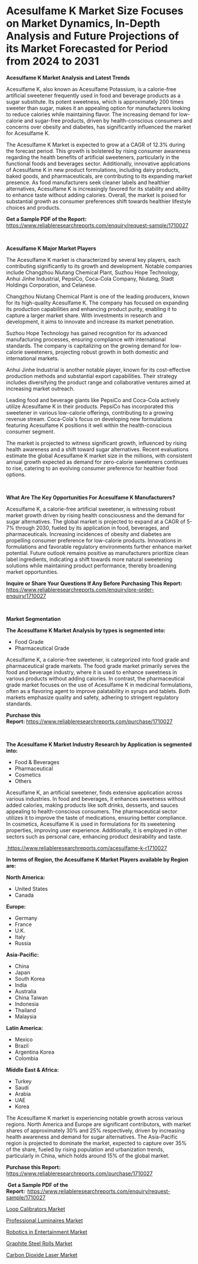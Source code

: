 <p><h1>Acesulfame K Market Size Focuses on Market Dynamics, In-Depth Analysis and Future Projections of its Market Forecasted for Period from 2024 to 2031</h1></p><p><strong>Acesulfame K Market Analysis and Latest Trends</strong></p>
<p><p>Acesulfame K, also known as Acesulfame Potassium, is a calorie-free artificial sweetener frequently used in food and beverage products as a sugar substitute. Its potent sweetness, which is approximately 200 times sweeter than sugar, makes it an appealing option for manufacturers looking to reduce calories while maintaining flavor. The increasing demand for low-calorie and sugar-free products, driven by health-conscious consumers and concerns over obesity and diabetes, has significantly influenced the market for Acesulfame K.</p><p>The Acesulfame K Market is expected to grow at a CAGR of 12.3% during the forecast period. This growth is bolstered by rising consumer awareness regarding the health benefits of artificial sweeteners, particularly in the functional foods and beverages sector. Additionally, innovative applications of Acesulfame K in new product formulations, including dairy products, baked goods, and pharmaceuticals, are contributing to its expanding market presence. As food manufacturers seek cleaner labels and healthier alternatives, Acesulfame K is increasingly favored for its stability and ability to enhance taste without adding calories. Overall, the market is poised for substantial growth as consumer preferences shift towards healthier lifestyle choices and products.</p></p>
<p><strong>Get a Sample PDF of the Report:&nbsp;</strong> <a href="https://www.reliableresearchreports.com/enquiry/request-sample/1710027?utm_campaign=1563&utm_medium=2&utm_source=Github&utm_content=ia&utm_term=22102024&utm_id=acesulfame-k">https://www.reliableresearchreports.com/enquiry/request-sample/1710027</a></p>
<p>&nbsp;</p>
<p><strong>Acesulfame K Major Market Players</strong></p>
<p><p>The Acesulfame K market is characterized by several key players, each contributing significantly to its growth and development. Notable companies include Changzhou Niutang Chemical Plant, Suzhou Hope Technology, Anhui Jinhe Industrial, PepsiCo, Coca-Cola Company, Niutang, Stadt Holdings Corporation, and Celanese.</p><p>Changzhou Niutang Chemical Plant is one of the leading producers, known for its high-quality Acesulfame K. The company has focused on expanding its production capabilities and enhancing product purity, enabling it to capture a larger market share. With investments in research and development, it aims to innovate and increase its market penetration.</p><p>Suzhou Hope Technology has gained recognition for its advanced manufacturing processes, ensuring compliance with international standards. The company is capitalizing on the growing demand for low-calorie sweeteners, projecting robust growth in both domestic and international markets.</p><p>Anhui Jinhe Industrial is another notable player, known for its cost-effective production methods and substantial export capabilities. Their strategy includes diversifying the product range and collaborative ventures aimed at increasing market outreach.</p><p>Leading food and beverage giants like PepsiCo and Coca-Cola actively utilize Acesulfame K in their products. PepsiCo has incorporated this sweetener in various low-calorie offerings, contributing to a growing revenue stream. Coca-Cola's focus on developing new formulations featuring Acesulfame K positions it well within the health-conscious consumer segment.</p><p>The market is projected to witness significant growth, influenced by rising health awareness and a shift toward sugar alternatives. Recent evaluations estimate the global Acesulfame K market size in the millions, with consistent annual growth expected as demand for zero-calorie sweeteners continues to rise, catering to an evolving consumer preference for healthier food options.</p></p>
<p>&nbsp;</p>
<p><strong>What Are The Key Opportunities For Acesulfame K Manufacturers?</strong></p>
<p><p>Acesulfame K, a calorie-free artificial sweetener, is witnessing robust market growth driven by rising health consciousness and the demand for sugar alternatives. The global market is projected to expand at a CAGR of 5-7% through 2030, fueled by its application in food, beverages, and pharmaceuticals. Increasing incidences of obesity and diabetes are propelling consumer preference for low-calorie products. Innovations in formulations and favorable regulatory environments further enhance market potential. Future outlook remains positive as manufacturers prioritize clean label ingredients, indicating a shift towards more natural sweetening solutions while maintaining product performance, thereby broadening market opportunities.</p></p>
<p><strong>Inquire or Share Your Questions If Any Before Purchasing This Report:</strong> <a href="https://www.reliableresearchreports.com/enquiry/pre-order-enquiry/1710027?utm_campaign=1563&utm_medium=2&utm_source=Github&utm_content=ia&utm_term=22102024&utm_id=acesulfame-k">https://www.reliableresearchreports.com/enquiry/pre-order-enquiry/1710027</a></p>
<p>&nbsp;</p>
<p><strong>Market Segmentation</strong></p>
<p><strong>The Acesulfame K Market Analysis by types is segmented into:</strong></p>
<p><ul><li>Food Grade</li><li>Pharmaceutical Grade</li></ul></p>
<p><p>Acesulfame K, a calorie-free sweetener, is categorized into food grade and pharmaceutical grade markets. The food grade market primarily serves the food and beverage industry, where it is used to enhance sweetness in various products without adding calories. In contrast, the pharmaceutical grade market focuses on the use of Acesulfame K in medicinal formulations, often as a flavoring agent to improve palatability in syrups and tablets. Both markets emphasize quality and safety, adhering to stringent regulatory standards.</p></p>
<p><strong>Purchase this Report:&nbsp;</strong><a href="https://www.reliableresearchreports.com/purchase/1710027?utm_campaign=1563&utm_medium=2&utm_source=Github&utm_content=ia&utm_term=22102024&utm_id=acesulfame-k">https://www.reliableresearchreports.com/purchase/1710027</a></p>
<p>&nbsp;</p>
<p><strong>The Acesulfame K Market Industry Research by Application is segmented into:</strong></p>
<p><ul><li>Food & Beverages</li><li>Pharmaceutical</li><li>Cosmetics</li><li>Others</li></ul></p>
<p><p>Acesulfame K, an artificial sweetener, finds extensive application across various industries. In food and beverages, it enhances sweetness without added calories, making products like soft drinks, desserts, and sauces appealing to health-conscious consumers. The pharmaceutical sector utilizes it to improve the taste of medications, ensuring better compliance. In cosmetics, Acesulfame K is used in formulations for its sweetening properties, improving user experience. Additionally, it is employed in other sectors such as personal care, enhancing product desirability and taste.</p></p>
<p><a href="https://www.reliableresearchreports.com/acesulfame-k-r1710027?utm_campaign=1563&utm_medium=2&utm_source=Github&utm_content=ia&utm_term=22102024&utm_id=acesulfame-k">&nbsp;https://www.reliableresearchreports.com/acesulfame-k-r1710027</a></p>
<p><strong>In terms of Region, the Acesulfame K Market Players available by Region are:</strong></p>
<p>
    <p> <strong> North America: </strong>
        <ul>
            <li>United States</li>
            <li>Canada</li>
        </ul>
        </p> 
    <p> <strong> Europe: </strong>
        <ul>
            <li>Germany</li>
            <li>France</li>
            <li>U.K.</li>
            <li>Italy</li>
            <li>Russia</li>
        </ul>
        </p> 
    <p> <strong> Asia-Pacific: </strong>
        <ul>
            <li>China</li>
            <li>Japan</li>
            <li>South Korea</li>
            <li>India</li>
            <li>Australia</li>
            <li>China Taiwan</li>
            <li>Indonesia</li>
            <li>Thailand</li>
            <li>Malaysia</li>
        </ul>
        </p> 
    <p> <strong> Latin America: </strong>
        <ul>
            <li>Mexico</li>
            <li>Brazil</li>
            <li>Argentina Korea</li>
            <li>Colombia</li>
        </ul>
        </p> 
    <p> <strong> Middle East & Africa: </strong>
        <ul>
            <li>Turkey</li>
            <li>Saudi</li>
            <li>Arabia</li>
            <li>UAE</li>
            <li>Korea</li>
        </ul>
    </p>
    </p>
<p><p>The Acesulfame K market is experiencing notable growth across various regions. North America and Europe are significant contributors, with market shares of approximately 30% and 25% respectively, driven by increasing health awareness and demand for sugar alternatives. The Asia-Pacific region is projected to dominate the market, expected to capture over 35% of the share, fueled by rising population and urbanization trends, particularly in China, which holds around 15% of the global market.</p></p>
<p><strong>Purchase this Report: </strong><a href="https://www.reliableresearchreports.com/purchase/1710027?utm_campaign=1563&utm_medium=2&utm_source=Github&utm_content=ia&utm_term=22102024&utm_id=acesulfame-k">https://www.reliableresearchreports.com/purchase/1710027</a></p>
<p>&nbsp;<strong>Get a Sample PDF of the Report:&nbsp;&nbsp;</strong><a href="https://www.reliableresearchreports.com/enquiry/request-sample/1710027?utm_campaign=1563&utm_medium=2&utm_source=Github&utm_content=ia&utm_term=22102024&utm_id=acesulfame-k">https://www.reliableresearchreports.com/enquiry/request-sample/1710027</a></p>
<p><strong></strong></p>
<p><p><a href="https://www.linkedin.com/pulse/strategic-roadmap-global-loop-calibrators-market-insights-igsze?utm_campaign=1563&utm_medium=2&utm_source=Github&utm_content=ia&utm_term=22102024&utm_id=acesulfame-k">Loop Calibrators Market</a></p><p><a href="https://www.linkedin.com/pulse/professional-luminaires-market-global-regional-analysis-gpfde?utm_campaign=1563&utm_medium=2&utm_source=Github&utm_content=ia&utm_term=22102024&utm_id=acesulfame-k">Professional Luminaires Market</a></p><p><a href="https://www.linkedin.com/pulse/global-robotics-entertainment-market-trends-innovations-forward-looking-qs2xe?utm_campaign=1563&utm_medium=2&utm_source=Github&utm_content=ia&utm_term=22102024&utm_id=acesulfame-k">Robotics in Entertainment Market</a></p><p><a href="https://github.com/petbigbeepjn/Market-Research-Report-List-1/blob/main/graphite-steel-rolls-market.md?utm_campaign=1563&utm_medium=2&utm_source=Github&utm_content=ia&utm_term=22102024&utm_id=acesulfame-k">Graphite Steel Rolls Market</a></p><p><a href="https://www.linkedin.com/pulse/competitive-intelligence-carbon-dioxide-laser-market-key-4irye?utm_campaign=1563&utm_medium=2&utm_source=Github&utm_content=ia&utm_term=22102024&utm_id=acesulfame-k">Carbon Dioxide Laser Market</a></p></p>